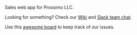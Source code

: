 Sales web app for Prossimo LLC.

Looking for something? Check our [Wiki](https://github.com/prossimo-ben/prossimo-app/wiki) and [Slack team chat](https://prossimo.slack.com/).

Use this [awesome board](https://github.com/orgs/Prossimo/projects/1?fullscreen=true) to keep track of our issues.
